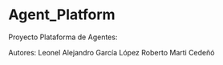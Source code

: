 # Agent_Platform

Proyecto Plataforma de Agentes:

Autores:
Leonel Alejandro García López
Roberto Marti Cedeñó